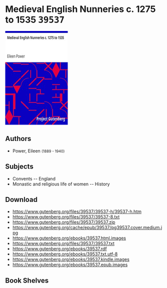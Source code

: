 # Medieval English Nunneries c. 1275 to 1535 <kbd>39537</kbd>

![](./cover.medium.jpg "")

## Authors


 - Power, Eileen <small>(1889 - 1940)</small>

## Subjects


 - Convents -- England
 - Monastic and religious life of women -- History

## Download


 - https://www.gutenberg.org/files/39537/39537-h/39537-h.htm
 - https://www.gutenberg.org/files/39537/39537-8.txt
 - https://www.gutenberg.org/files/39537/39537.zip
 - https://www.gutenberg.org/cache/epub/39537/pg39537.cover.medium.jpg
 - https://www.gutenberg.org/ebooks/39537.html.images
 - https://www.gutenberg.org/files/39537/39537.txt
 - https://www.gutenberg.org/ebooks/39537.rdf
 - https://www.gutenberg.org/ebooks/39537.txt.utf-8
 - https://www.gutenberg.org/ebooks/39537.kindle.images
 - https://www.gutenberg.org/ebooks/39537.epub.images

## Book Shelves


